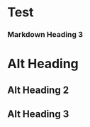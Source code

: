 # Test
### Markdown Heading 3

Alt Heading
===========

Alt Heading 2
-------------

Alt Heading 3
--------

